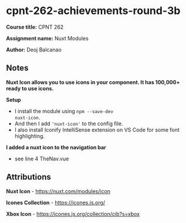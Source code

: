 # cpnt-262-achievements-round-3b

**Course title:** CPNT 262

**Assignment name:** Nuxt Modules

**Author:** Deoj Balcanao

## Notes
**Nuxt Icon allows you to use icons in your component. It has 100,000+ ready to use icons.**

**Setup**
- I install the module using <code>npm --save-dev nuxt-icon</code>.
- And then I add <code>'nuxt-icon'</code> to the config file.
- I also install Iconify IntelliSense extension on VS Code for some font highlighting.

**I added a nuxt icon to the navigation bar**
- see line 4 TheNav.vue

## Attributions
**Nuxt Icon** - https://nuxt.com/modules/icon

**Icones Collection** - https://icones.js.org/

**Xbox Icon** - https://icones.js.org/collection/cib?s=xbox
